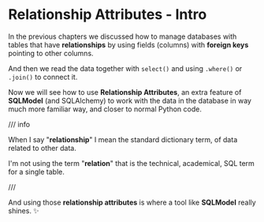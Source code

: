 # Relationship Attributes - Intro

In the previous chapters we discussed how to manage databases with tables that have **relationships** by using fields (columns) with **foreign keys** pointing to other columns.

And then we read the data together with `select()` and using `.where()` or `.join()` to connect it.

Now we will see how to use **Relationship Attributes**, an extra feature of **SQLModel** (and SQLAlchemy) to work with the data in the database in way much more familiar way, and closer to normal Python code.

/// info

When I say "**relationship**" I mean the standard dictionary term, of data related to other data.

I'm not using the term "**relation**" that is the technical, academical, SQL term for a single table.

///

And using those **relationship attributes** is where a tool like **SQLModel** really shines. ✨
